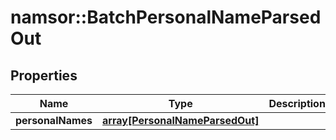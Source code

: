 # namsor::BatchPersonalNameParsedOut

## Properties
Name | Type | Description | Notes
------------ | ------------- | ------------- | -------------
**personalNames** | [**array[PersonalNameParsedOut]**](PersonalNameParsedOut.md) |  | [optional] 


